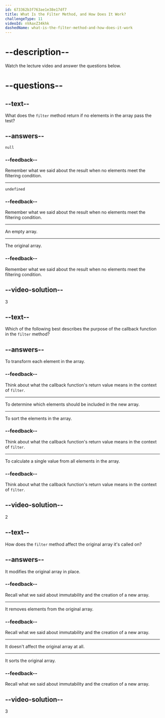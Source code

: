 ```yaml
---
id: 673362b3f763ae1e38e17df7
title: What Is the Filter Method, and How Does It Work?
challengeType: 11
videoId: nVAaxZ34khk
dashedName: what-is-the-filter-method-and-how-does-it-work
---
```


# --description--

Watch the lecture video and answer the questions below.

# --questions--

## --text--

What does the `filter` method return if no elements in the array pass the test?

## --answers--

`null`

### --feedback--

Remember what we said about the result when no elements meet the filtering condition.

---

`undefined`

### --feedback--

Remember what we said about the result when no elements meet the filtering condition.

---

An empty array.

---

The original array.

### --feedback--

Remember what we said about the result when no elements meet the filtering condition.

## --video-solution--

3

## --text--

Which of the following best describes the purpose of the callback function in the `filter` method?

## --answers--

To transform each element in the array.

### --feedback--

Think about what the callback function's return value means in the context of `filter`.

---

To determine which elements should be included in the new array.

---

To sort the elements in the array.

### --feedback--

Think about what the callback function's return value means in the context of `filter`.

---

To calculate a single value from all elements in the array.

### --feedback--

Think about what the callback function's return value means in the context of `filter`.

## --video-solution--

2

## --text--

How does the `filter` method affect the original array it's called on?

## --answers--

It modifies the original array in place.

### --feedback--

Recall what we said about immutability and the creation of a new array.

---

It removes elements from the original array.

### --feedback--

Recall what we said about immutability and the creation of a new array.

---

It doesn't affect the original array at all.

---

It sorts the original array.

### --feedback--

Recall what we said about immutability and the creation of a new array.

## --video-solution--

3
